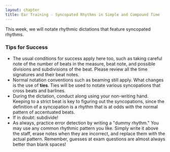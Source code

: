 ```yaml
---
layout: chapter
title: Ear Training - Syncopated Rhythms in Simple and Compound Time
---
```


This week, we will notate rhythmic dictations that feature syncopated rhythms.

### Tips for Success

- The usual conditions for success apply here too, such as taking careful note of the number of beats in the measure, beat note, and possible divisions and subdivisions of the beat. Please review all the time signatures and their beat notes.
- Normal notation conventions such as beaming still apply. What changes is the use of **ties**. Ties will be used to notate various syncopations that cross beats and barlines.
- During the dictation, conduct along using your non-writing hand. Keeping to a strict beat is key to figuring out the syncopations, since the definition of a syncopation is a rhythm that is at odds with the normal pattern of accentuated beats.
- If in doubt: subdivide!
- As always, practice error detection by writing a "dummy rhythm." You may use any common rhythmic pattern you like. Simply write it above the staff, erase notes when they are incorrect, and replace them with the actual pattern. Remember, guesses at exam questions are almost always better than blank spaces!
